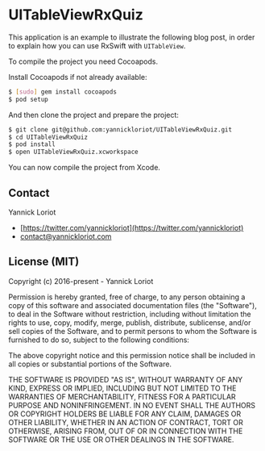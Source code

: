 # UITableViewRxQuiz

This application is an example to illustrate the following blog post, in order to explain how you can use RxSwift with `UITableView`.

To compile the project you need Cocoapods.

Install Cocoapods if not already available:

```bash
$ [sudo] gem install cocoapods
$ pod setup
```

And then clone the project and prepare the project:

```bash
$ git clone git@github.com:yannickloriot/UITableViewRxQuiz.git
$ cd UITableViewRxQuiz
$ pod install
$ open UITableViewRxQuiz.xcworkspace
```

You can now compile the project from Xcode.

## Contact

Yannick Loriot
 - [https://twitter.com/yannickloriot](https://twitter.com/yannickloriot)
 - [contact@yannickloriot.com](mailto:contact@yannickloriot.com)

## License (MIT)

Copyright (c) 2016-present - Yannick Loriot

Permission is hereby granted, free of charge, to any person obtaining a copy
of this software and associated documentation files (the "Software"), to deal
in the Software without restriction, including without limitation the rights
to use, copy, modify, merge, publish, distribute, sublicense, and/or sell
copies of the Software, and to permit persons to whom the Software is
furnished to do so, subject to the following conditions:

The above copyright notice and this permission notice shall be included in
all copies or substantial portions of the Software.

THE SOFTWARE IS PROVIDED "AS IS", WITHOUT WARRANTY OF ANY KIND, EXPRESS OR
IMPLIED, INCLUDING BUT NOT LIMITED TO THE WARRANTIES OF MERCHANTABILITY,
FITNESS FOR A PARTICULAR PURPOSE AND NONINFRINGEMENT. IN NO EVENT SHALL THE
AUTHORS OR COPYRIGHT HOLDERS BE LIABLE FOR ANY CLAIM, DAMAGES OR OTHER
LIABILITY, WHETHER IN AN ACTION OF CONTRACT, TORT OR OTHERWISE, ARISING FROM,
OUT OF OR IN CONNECTION WITH THE SOFTWARE OR THE USE OR OTHER DEALINGS IN
THE SOFTWARE.
